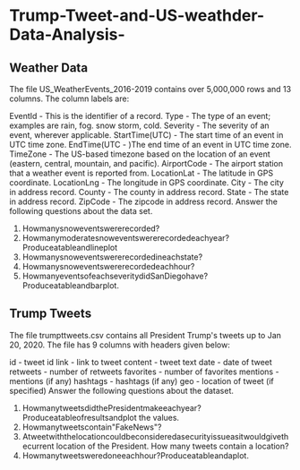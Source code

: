 # Trump-Tweet-and-US-weathder-Data-Analysis-

## Weather Data ##
The file US_WeatherEvents_2016-2019 contains over 5,000,000 rows and 13 columns. The column labels are:

EventId - This is the identifier of a record.
Type - The type of an event; examples are rain, fog. snow storm, cold.
Severity - The severity of an event, wherever applicable.
StartTime(UTC) - The start time of an event in UTC time zone.
EndTime(UTC - )The end time of an event in UTC time zone.
TimeZone - The US-based timezone based on the location of an event (eastern, central, mountain, and pacific).
AirportCode - The airport station that a weather event is reported from. LocationLat - The latitude in GPS coordinate.
LocationLng - The longitude in GPS coordinate.
City - The city in address record.
County - The county in address record.
State - The state in address record.
ZipCode - The zipcode in address record.
Answer the following questions about the data set. 
1. Howmanysnoweventswererecorded?
2. Howmanymoderatesnoweventswererecordedeachyear?Produceatableandlineplot 
3. Howmanysnoweventswererecordedineachstate?
4. Howmanysnoweventswererecordedeachhour?
5. HowmanyeventsofeachseveritydidSanDiegohave?Produceatableandbarplot.

## Trump Tweets ##
The file trumpttweets.csv contains all President Trump's tweets up to Jan 20, 2020. The file has 9 columns with headers given below:

id - tweet id
link - link to tweet
content - tweet text
date - date of tweet
retweets - number of retweets
favorites - number of favorites
mentions - mentions (if any)
hashtags - hashtags (if any)
geo - location of tweet (if specified)
Answer the following questions about the dataset.
1. HowmanytweetsdidthePresidentmakeeachyear?Produceatableofresultsandplot the values.
2. Howmanytweetscontain"FakeNews"?
3. Atweetwiththelocationcouldbeconsideredasecurityissueasitwouldgivethecurrent location of the President. How many tweets contain a location?
4. Howmanytweetsweredoneeachhour?Produceatableandaplot.
